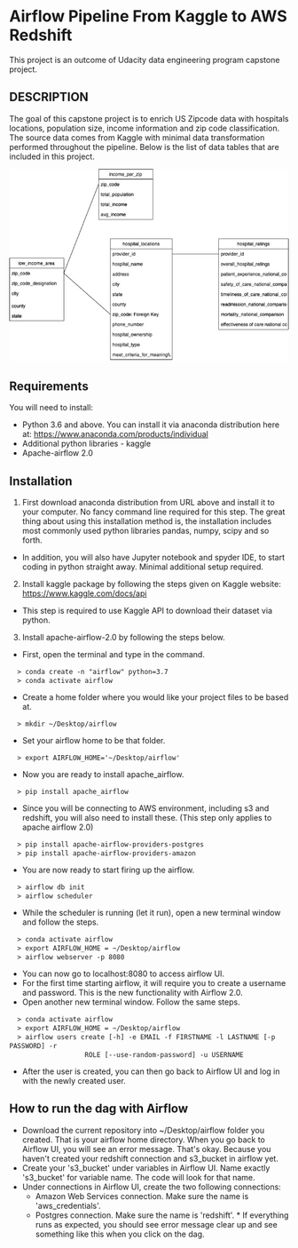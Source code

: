 # Airflow Pipeline From Kaggle to AWS Redshift

This project is an outcome of Udacity data engineering program capstone project. 

## DESCRIPTION ##

The goal of this capstone project is to enrich US Zipcode data with hospitals locations, population size, income information and zip code classification. The source data comes from Kaggle with minimal data transformation performed throughout the pipeline. Below is the list of data tables that are included in this project.

![Image](https://github.com/ZawWin/kaggle-n-redshift/blob/main/images/Zip%20Code%20ERD.jpg)

## Requirements ##
You will need to install:
* Python 3.6 and above. You can install it via anaconda distribution here at: https://www.anaconda.com/products/individual
* Additional python libraries - kaggle
* Apache-airflow 2.0

## Installation ##
1. First download anaconda distribution from URL above and install it to your computer. No fancy command line required for this step. The great thing about using this installation method is, the installation includes most commonly used python libraries pandas, numpy, scipy and so forth. 
  * In addition, you will also have Jupyter notebook and spyder IDE, to start coding in python straight away. Minimal additional setup required.
2. Install kaggle package by following the steps given on Kaggle website: https://www.kaggle.com/docs/api 
  * This step is required to use Kaggle API to download their dataset via python.
3. Install apache-airflow-2.0 by following the steps below.
  * First, open the terminal and type in the command.
  ```
    > conda create -n "airflow" python=3.7
    > conda activate airflow
  ```
  * Create a home folder where you would like your project files to be based at.
  ```
    > mkdir ~/Desktop/airflow
  ```
  * Set your airflow home to be that folder.
  ```
    > export AIRFLOW_HOME='~/Desktop/airflow'
  ```
  * Now you are ready to install apache_airflow.
  ```
    > pip install apache_airflow
  ```
  * Since you will be connecting to AWS environment, including s3 and redshift, you will also need to install these. (This step only applies to apache airflow 2.0)
  ```
    > pip install apache-airflow-providers-postgres
    > pip install apache-airflow-providers-amazon
  ```
  * You are now ready to start firing up the airflow.
  ```
    > airflow db init
    > airflow scheduler
  ```
  * While the scheduler is running (let it run), open a new terminal window and follow the steps.
  ```
    > conda activate airflow
    > export AIRFLOW_HOME = ~/Desktop/airflow
    > airflow webserver -p 8080
  ```
  * You can now go to localhost:8080 to access airflow UI.
  * For the first time starting airflow, it will require you to create a username and password. This is the new functionality with Airflow 2.0.
  * Open another new terminal window. Follow the same steps.
  ```
    > conda activate airflow
    > export AIRFLOW_HOME = ~/Desktop/airflow
    > airflow users create [-h] -e EMAIL -f FIRSTNAME -l LASTNAME [-p PASSWORD] -r
                     ROLE [--use-random-password] -u USERNAME
   ```
   * After the user is created, you can then go back to Airflow UI and log in with the newly created user.
   
## How to run the dag with Airflow ##
   * Download the current repository into ~/Desktop/airflow folder you created. That is your airflow home directory. When you go back to Airflow UI, you will see an error message. That's okay. Because you haven't created your redshift connection and s3_bucket in airflow yet.
   * Create your 's3_bucket' under variables in Airflow UI. Name exactly 's3_bucket' for variable name. The code will look for that name.
   * Under connections in Airflow UI, create the two following connections:
        * Amazon Web Services connection. Make sure the name is 'aws_credentials'.
        * Postgres connection. Make sure the name is 'redshift'.
    * If everything runs as expected, you should see error message clear up and see something like this when you click on the dag.
    
    
     
